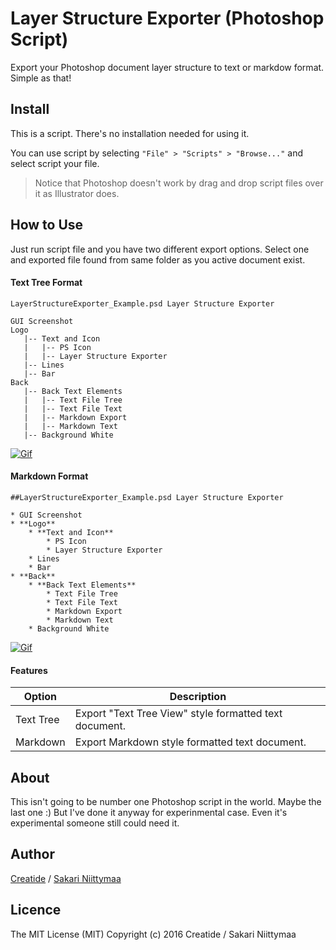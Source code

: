 Layer Structure Exporter (Photoshop Script)
===========================================

Export your Photoshop document layer structure to text or markdow format. Simple as that!

## Install

This is a script. There's no installation needed for using it. 

You can use script by selecting `"File" > "Scripts" > "Browse..."` and select script your file.

> Notice that Photoshop doesn't work by drag and drop script files over it as Illustrator does.

## How to Use

Just run script file and you have two different export options. Select one and exported file found from same folder as you active document exist.

#### Text Tree Format

```
LayerStructureExporter_Example.psd Layer Structure Exporter

GUI Screenshot
Logo
   |-- Text and Icon
   |   |-- PS Icon
   |   |-- Layer Structure Exporter
   |-- Lines
   |-- Bar
Back
   |-- Back Text Elements
   |   |-- Text File Tree
   |   |-- Text File Text
   |   |-- Markdown Export
   |   |-- Markdown Text
   |-- Background White
```

<a href="https://www.dropbox.com/s/gd4io0egdwcwx1x/LayerStructureExporter_Examle_Text.gif?raw=1" target="_blank">![Gif](https://www.dropbox.com/s/gd4io0egdwcwx1x/LayerStructureExporter_Examle_Text.gif?raw=1)</a>

#### Markdown Format

```
##LayerStructureExporter_Example.psd Layer Structure Exporter

* GUI Screenshot
* **Logo**
	* **Text and Icon**
		* PS Icon
		* Layer Structure Exporter
	* Lines
	* Bar
* **Back**
	* **Back Text Elements**
		* Text File Tree
		* Text File Text
		* Markdown Export
		* Markdown Text
	* Background White
```

<a href="https://www.dropbox.com/s/ncqjhrlvn35f3wp/LayerStructureExporter_Examle_Markdown.gif?raw=1" target="_blank">![Gif](https://www.dropbox.com/s/ncqjhrlvn35f3wp/LayerStructureExporter_Examle_Markdown.gif?raw=1)</a>

#### Features

| Option | Description |
| --- | --- |
| Text Tree | Export "Text Tree View" style formatted text document. |
| Markdown | Export Markdown style formatted text document. |

## About
This isn't going to be number one Photoshop script in the world. Maybe the last one :) But I've done it anyway for experinmental case. Even it's experimental someone still could need it.

## Author
[Creatide](http://creatide.com) / [Sakari Niittymaa](http://niittymaa.com)

## Licence
The MIT License (MIT)
Copyright (c) 2016 Creatide / Sakari Niittymaa
